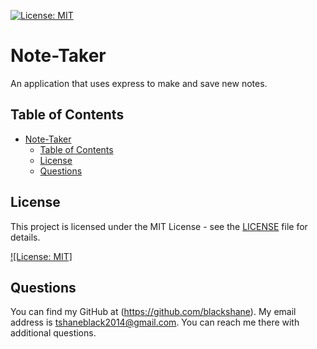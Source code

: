 [![License: MIT](https://img.shields.io/badge/License-MIT-yellow.svg)](https://opensource.org/licenses/MIT)
  # Note-Taker
  An application that uses express to make and save new notes.
  ## Table of Contents

- [Note-Taker](#note-taker)
  - [Table of Contents](#table-of-contents)
  - [License](#license)
  - [Questions](#questions)

## License

This project is licensed under the MIT License - see the [LICENSE](LICENSE) file for details.

[![License: MIT]](https://opensource.org/licenses/MIT)
## Questions
You can find my GitHub at (https://github.com/blackshane).
My email address is tshaneblack2014@gmail.com. You can reach me there with additional questions. 
 